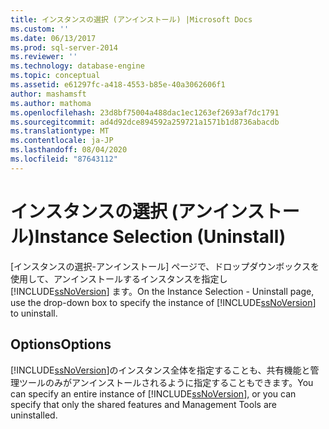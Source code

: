 ```yaml
---
title: インスタンスの選択 (アンインストール) |Microsoft Docs
ms.custom: ''
ms.date: 06/13/2017
ms.prod: sql-server-2014
ms.reviewer: ''
ms.technology: database-engine
ms.topic: conceptual
ms.assetid: e61297fc-a418-4553-b85e-40a3062606f1
author: mashamsft
ms.author: mathoma
ms.openlocfilehash: 23d8bf75004a488dac1ec1263ef2693af7dc1791
ms.sourcegitcommit: ad4d92dce894592a259721a1571b1d8736abacdb
ms.translationtype: MT
ms.contentlocale: ja-JP
ms.lasthandoff: 08/04/2020
ms.locfileid: "87643112"
---
```

# <a name="instance-selection-uninstall"></a><span data-ttu-id="5e625-102">インスタンスの選択 (アンインストール)</span><span class="sxs-lookup"><span data-stu-id="5e625-102">Instance Selection (Uninstall)</span></span>
  <span data-ttu-id="5e625-103">[インスタンスの選択-アンインストール] ページで、ドロップダウンボックスを使用して、アンインストールするインスタンスを指定し [!INCLUDE[ssNoVersion](../../includes/ssnoversion-md.md)] ます。</span><span class="sxs-lookup"><span data-stu-id="5e625-103">On the Instance Selection - Uninstall page, use the drop-down box to specify the instance of [!INCLUDE[ssNoVersion](../../includes/ssnoversion-md.md)] to uninstall.</span></span>  
  
## <a name="options"></a><span data-ttu-id="5e625-104">Options</span><span class="sxs-lookup"><span data-stu-id="5e625-104">Options</span></span>  
 <span data-ttu-id="5e625-105">[!INCLUDE[ssNoVersion](../../includes/ssnoversion-md.md)]のインスタンス全体を指定することも、共有機能と管理ツールのみがアンインストールされるように指定することもできます。</span><span class="sxs-lookup"><span data-stu-id="5e625-105">You can specify an entire instance of [!INCLUDE[ssNoVersion](../../includes/ssnoversion-md.md)], or you can specify that only the shared features and Management Tools are uninstalled.</span></span>  
  
  
